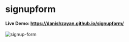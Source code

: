 # signupform
#### Live Demo: https://danishzayan.github.io/signupform/
![signup-form](https://user-images.githubusercontent.com/46997504/150625332-b8c89e3e-faed-4752-99d8-1b644e10c45b.PNG)
